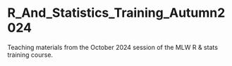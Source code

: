 # R_And_Statistics_Training_Autumn2024
Teaching materials from the October 2024 session of the MLW R &amp; stats training course.
